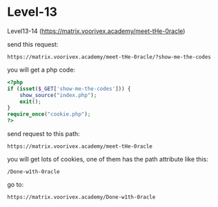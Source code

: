 # Level-13

Level13-14 (https://matrix.voorivex.academy/meet-tHe-0racle)

send this request:

```text
https://matrix.voorivex.academy/meet-tHe-0racle/?show-me-the-codes
```

you will get a php code:

```php
<?php
if (isset($_GET['show-me-the-codes'])) {
    show_source("index.php");
    exit();
}
require_once("cookie.php");
?>
```

send request to this path:

```text
https://matrix.voorivex.academy/meet-tHe-0racle
```

you will get lots of cookies, one of them has the path attribute like this:

```text
/Done-w1th-0racle
```

go to:

```text
https://matrix.voorivex.academy/Done-w1th-0racle
```
